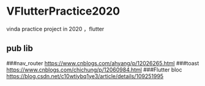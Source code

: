 # VFlutterPractice2020
vinda practice project in 2020 ，flutter

## pub lib
###nav_router
https://www.cnblogs.com/ahyang/p/12026265.html
###toast
https://www.cnblogs.com/chichung/p/12060984.html
###Flutter bloc
https://blog.csdn.net/c10wtiybq1ye3/article/details/109251995
